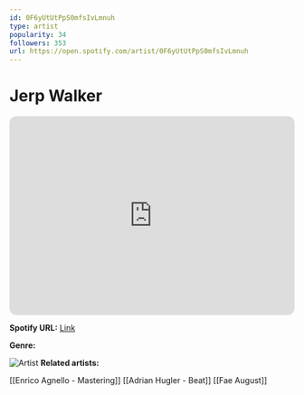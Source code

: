 ```yaml
---
id: 0F6yUtUtPpS0mfsIvLmnuh
type: artist
popularity: 34
followers: 353
url: https://open.spotify.com/artist/0F6yUtUtPpS0mfsIvLmnuh
---
```

# Jerp Walker

<iframe style="border-radius:12px" src="https://open.spotify.com/embed/artist/0F6yUtUtPpS0mfsIvLmnuh" width="100%" height="352" frameBorder="0" allowfullscreen="" allow="autoplay; clipboard-write; encrypted-media; fullscreen; picture-in-picture" loading="lazy"></iframe>

**Spotify URL:** [Link](https://open.spotify.com/artist/0F6yUtUtPpS0mfsIvLmnuh)

**Genre:** 

![Artist](https://i.scdn.co/image/ab6761610000e5ebd77a0ff96f6de50a9d1cf385)
**Related artists:**

[[Enrico Agnello - Mastering]]
[[Adrian Hugler - Beat]]
[[Fae August]]
